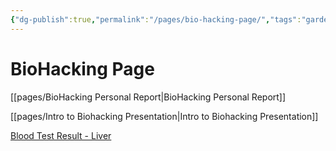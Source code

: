 ```yaml
---
{"dg-publish":true,"permalink":"/pages/bio-hacking-page/","tags":"gardenEntry","dgHomeLink":true,"dgPassFrontmatter":false}
---
```



# BioHacking Page

[[pages/BioHacking Personal Report|BioHacking Personal Report]]

[[pages/Intro to Biohacking Presentation|Intro to Biohacking Presentation]]

[Blood Test Result - Liver](Blood%20Test%20Result%20-%20Liver.md)